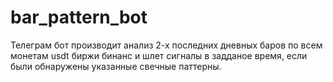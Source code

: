 # bar_pattern_bot
Телеграм бот производит анализ 2-х последних дневных баров по всем монетам usdt биржи бинанс и шлет сигналы в задданое время, если были обнаружены указанные свечные паттерны.
